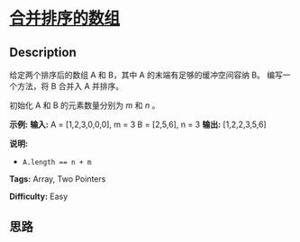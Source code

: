 # [合并排序的数组][title]

## Description

给定两个排序后的数组 A 和 B，其中 A 的末端有足够的缓冲空间容纳 B。 编写一个方法，将 B 合并入 A 并排序。

初始化 A 和 B 的元素数量分别为  _m_ 和 _n_ 。

**示例:**
            **输入:**    A = [1,2,3,0,0,0], m = 3    B = [2,5,6],       n = 3        **输出:**  [1,2,2,3,5,6]

**说明:**

  * `A.length == n + m`


**Tags:** Array, Two Pointers

**Difficulty:** Easy

## 思路

[title]: https://leetcode-cn.com/problems/sorted-merge-lcci
